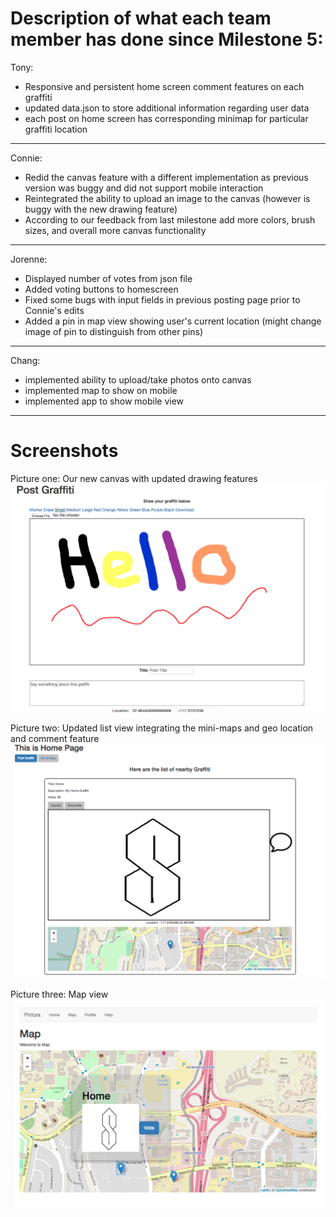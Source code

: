 # Description of what each team member has done since Milestone 5:

Tony:
- Responsive and persistent home screen comment features on each graffiti
- updated data.json to store additional information regarding user data
- each post on home screen has corresponding minimap for particular graffiti location

---

Connie:
- Redid the canvas feature with a different implementation as previous version
  was buggy and did not support mobile interaction
- Reintegrated the ability to upload an image to the canvas (however is buggy with the
  new drawing feature)
- According to our feedback from last milestone add more colors, brush sizes, and 
  overall more canvas functionality

---

Jorenne:
- Displayed number of votes from json file
- Added voting buttons to homescreen
- Fixed some bugs with input fields in previous posting page prior to Connie's edits
- Added a pin in map view showing user's current location (might change image of pin
  to distinguish from other pins)

---

Chang:
- implemented ability to upload/take photos onto canvas
- implemented map to show on mobile
- implemented app to show mobile view

---

# Screenshots 
Picture one: Our new canvas with updated drawing features
![alt tag](/images/milestone7pic1.JPG)

Picture two: Updated list view integrating the mini-maps and geo location and comment feature
![alt tag](/images/milestone7pic2.JPG)

Picture three: Map view
![alt tag](/images/milestone7pic3.JPG)
